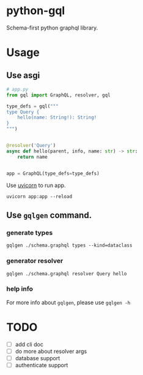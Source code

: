 # python-gql

Schema-first python graphql library.

# Usage

## Use asgi

```python
# app.py
from gql import GraphQL, resolver, gql

type_defs = gql("""
type Query {
    hello(name: String!): String!
}
""")


@resolver('Query')
async def hello(parent, info, name: str) -> str:
    return name


app = GraphQL(type_defs=type_defs)
```

Use [uvicorn](https://www.uvicorn.org) to run app.

`uvicorn app:app --reload`

## Use `gqlgen` command.

### generate types

`gqlgen ./schema.graphql types --kind=dataclass`

### generator resolver

`gqlgen ./schema.graphql resolver Query hello`

### help info

For more info about `gqlgen`, please use `gqlgen -h`

# TODO

- [ ] add cli doc
- [ ] do more about resolver args
- [ ] database support
- [ ] authenticate support